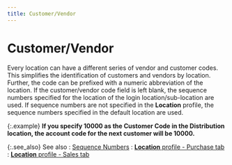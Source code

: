 ```yaml
---
title: Customer/Vendor
---
```


# Customer/Vendor


Every location can have a different series of vendor and customer codes.  This simplifies the identification of customers and vendors by location.  Further, the code can be prefixed with a numeric abbreviation of the location.  If the customer/vendor code field is left blank, the sequence numbers  specified for the location of the login  location/sub-location are used. If sequence numbers are not specified  in the **Location** profile, the sequence  numbers specified in the default location are used.


{:.example}
**If you specify 10000 as the **Customer Code** in the **Distribution**  location, the account code for the next customer will be 10000.**


{:.see_also}
See also
: [Sequence  Numbers]({{site.sc_baseurl}}/misc/sequence_numbers_departments.html)
: [**Location** profile - Purchase tab]({{site.sc_baseurl}}/options/locations-and-sub-locations/set-up-locations/location_profile_purchasing.html)
: [**Location**  profile - Sales tab]({{site.sc_baseurl}}/options/locations-and-sub-locations/set-up-locations/location_profile_invoicing.html)
